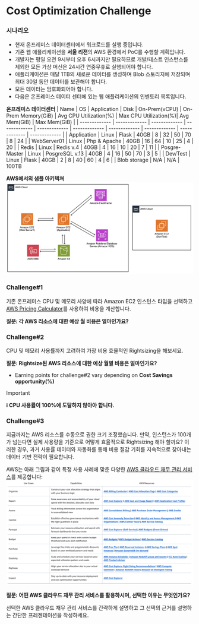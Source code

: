 # Cost Optimization Challenge

### 시나리오
* 현재 온프레미스 데이터센터에서 워크로드를 실행 중입니다.  
* 기존 웹 애플리케이션을 **서울 리젼**의 AWS 환경에서 PoC를 수행할 계획입니다.
* 개발자는 평일 오전 9시부터 오후 6시까지만 필요하므로 개발/테스트 인스턴스를 제외한 모든 가상 머신은 24시간 연중무휴로 실행되어야 합니다.
* 애플리케이션은 매달 1TB의 새로운 데이터를 생성하며 Blob 스토리지에 저장되며 최대 30일 동안 데이터를 보관해야 합니다.
* 모든 데이터는 암호화되어야 합니다.
* 다음은 온프레미스 데이터 센터에 있는 웹 애플리케이션의 인벤토리 목록입니다.

**온프레미스 데이터센터**
| Name  | OS | Application | Disk | On-Prem(vCPU) | On-Prem Memory(GiB) | Avg CPU Utilization(%) | Max CPU Utilization(%)| Avg Mem(GiB) | Max Mem(GiB) | 
| ------------- | ------------- | ------------- | ------------- | ------------- | ------------- | ------------- | ------------- | ------------- | ------------- |
| Application | Linux  | Flask  | 40GB  | 8  | 32  | 50  | 70  | 8  | 24  |
| WebServer01  | Linux | Php & Apache  | 40GB  | 16  | 64  | 10  | 25  | 4  | 20  |
| Redis  | Linux  | Redis v.4 | 40GB  | 4  | 16  | 10  | 20  | 7  | 11  |
| Posgre-Master  | Linux  | PosgreSQL v.13  | 40GB | 4  | 16  | 50  | 70  | 3  | 5  |
| Dev/Test | Linux  | Flask  | 40GB  | 2  | 8  | 40  | 60  | 4  | 6  |
| Blob storage | N/A  | N/A  | 100TB 



**AWS에서의 샘플 아키텍쳐**
![Images/sample-arc.png](/static/costoptimization/getting-started/sample-architecture.png?classes=lab_picture_small)

### Challenge#1

기존 온프레미스 CPU 및 메모리 사양에 따라 Amazon EC2 인스턴스 타입을 선택하고 [AWS Pricing Calculator](https://calculator.aws/#/)를 사용하여 비용을 계산합니다.

**질문: 각 AWS 리소스에 대한 예상 월 비용은 얼마인가요?**


### Challenge#2 

CPU 및 메모리 사용률까지 고려하여 가장 비용 효율적인 Rightsizing을 해보세요. 

**질문: Rightsize된 AWS 리소스에 대한 예상 월별 비용은 얼마인가요?**

* Earning points for challenge#2 vary depending on **Cost Savings opportunity(%)**

> [!IMPORTANT]
> **ℹ️ CPU 사용률이 100%에 도달하지 않아야 합니다.** 


### Challenge#3 

지금까지는 AWS 리소스를 수동으로 권한 크기 조정했습니다. 만약, 인스턴스가 100개가 넘는다면 실제 사용량을 기준으로 어떻게 효율적으로 Rightsizing 해야 할까요? 이러한 경우, 과거 사용률 데이터와 자동화를 통해 비용 절감 기회를 지속적으로 찾아내는 데이터 기반 전략이 필요합니다.

AWS는 아래 그림과 같이 특정 사용 사례에 맞춘 다양한 [AWS 클라우드 재무 관리 서비스](https://aws.amazon.com/aws-cost-management/)를 제공합니다:
![Images/AWSCFMs.png](/static/costoptimization/getting-started/AWSCFMs.png?classes=lab_picture_small)

**질문: 어떤 AWS 클라우드 재무 관리 서비스를 활용하시며, 선택한 이유는 무엇인가요?**

선택한 AWS 클라우드 재무 관리 서비스를 간략하게 설명하고 그 선택의 근거를 설명하는 간단한 프레젠테이션을 작성하세요.

